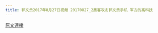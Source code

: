 ```yaml
---
title: 郭文贵2017年8月27日视频 20170827_2黑客攻击郭文贵手机 军方的高科技
---
```


[原文連接](https://gnews.org/ThreadView/53483544)


